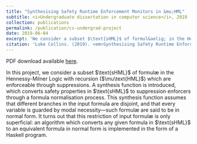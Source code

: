 ```yaml
---
title: "Synthesising Safety Runtime Enforcement Monitors in &mu;HML"
subtitle: <i>Undergraduate dissertation in computer science</i>, 2019
collection: publications
permalink: /publication/cs-undergrad-project
date: 2019-06-04
excerpt: 'We consider a subset $\text{sHML}$ of formul&aelig; in the Hennessy-Milner Logic with recursion ($\mu\textrm{HML}$) which are enforcable through suppressions'
citation: 'Luke Collins. (2019). <em>Synthesising Safety Runtime Enforcement Monitors in &mu;HML</em>.'
---
```


<p>PDF download available <a href="/files/cs-apt.pdf">here</a>.</p>

<p>In this project, we consider a subset $\text{sHML}$ of formul&aelig; in the Hennessy-Milner Logic with recursion ($\mu\text{HML}$) which are enforceable through suppressions. A synthesis function is introduced, which converts safety properties in $\text{sHML}$ to suppression enforcers through a formula normalisation process. This synthesis function assumes that different branches in the input formula are disjoint, and that every variable is guarded by modal necessity&mdash;such formul&aelig; are said to be in normal form. It turns out that this restriction of input formul&aelig; is only superficial: an algorithm which converts any given formula in $\text{sHML}$ to an equivalent formula in normal form is implemented in the form of a Haskell program.</p>
